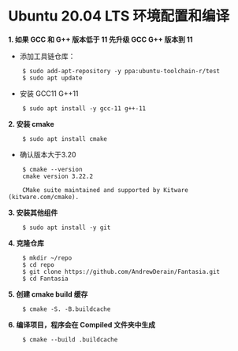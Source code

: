 ﻿
# Ubuntu 20.04 LTS 环境配置和编译


**1. 如果 GCC 和 G++ 版本低于 11 先升级 GCC G++ 版本到 11**

- 添加工具链仓库：
```
    $ sudo add-apt-repository -y ppa:ubuntu-toolchain-r/test
    $ sudo apt update
```

- 安装 GCC11 G++11
```
    $ sudo apt install -y gcc-11 g++-11
```

**2. 安装 cmake**
```
    $ sudo apt install cmake
```
- 确认版本大于3.20
```
    $ cmake --version
    cmake version 3.22.2

    CMake suite maintained and supported by Kitware (kitware.com/cmake).
```

**3. 安装其他组件**
```
    $ sudo apt install -y git
```

**4. 克隆仓库**
```
    $ mkdir ~/repo 
    $ cd repo
    $ git clone https://github.com/AndrewDerain/Fantasia.git
    $ cd Fantasia
```

**5. 创建 cmake build 缓存**
```
    $ cmake -S. -B.buildcache
```

**6. 编译项目，程序会在 Compiled 文件夹中生成**
```
    $ cmake --build .buildcache
```
